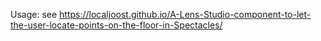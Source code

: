 Usage: see https://localjoost.github.io/A-Lens-Studio-component-to-let-the-user-locate-points-on-the-floor-in-Spectacles/